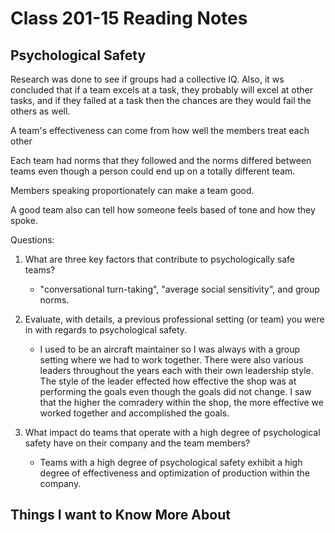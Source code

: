 # Class 201-15 Reading Notes

## Psychological Safety

Research was done to see if groups had a collective IQ. Also, it ws concluded that if a team excels at a task, they probably will excel at other tasks, and if they failed at a task then the chances are they would fail the others as well.

A team's effectiveness can come from how well the members treat each other

Each team had norms that they followed and the norms differed between teams even though a person could end up on a totally different team.

Members speaking proportionately can make a team good.

A good team also can tell how someone feels based of tone and how they spoke.

Questions:

1. What are three key factors that contribute to psychologically safe teams?
    * "conversational turn-taking", "average social sensitivity", and group norms.

2. Evaluate, with details, a previous professional setting (or team) you were in with regards to psychological safety.
    * I used to be an aircraft maintainer so I was always with a group setting where we had to work together. There were also various leaders throughout the years each with their own leadership style. The style of the leader effected how effective the shop was at performing the goals even though the goals did not change. I saw that the higher the comradery within the shop, the more effective we worked together and accomplished the goals.

3. What impact do teams that operate with a high degree of psychological safety have on their company and the team members?
    * Teams with a high degree of psychological safety exhibit a high degree of effectiveness and optimization of production within the company.

## Things I want to Know More About
